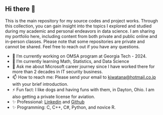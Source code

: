 ## Hi there 👋

This is the main repository for my source codes and project works. Through this collection, you can gain insight into the topics I explored and studied during my academic and personal endeavors in data science. I am sharing my portfolio here, including content from both private and public online and in-person classes. Please note that some repositories are private and cannot be shared. Feel free to reach out if you have any questions. 

<!--
**iptracej-education/iptracej-education** is a ✨ _special_ ✨ repository because its `README.md` (this file) appears on your GitHub profile.

Here are some ideas to get you started:
-->

- 🔭 I’m currently working on OMSA program at Georgia Tech - 2024. 
- 🌱 I’m currently learning Math, Statistics, and Data Science 
- 💬 Ask me about Microsoft career journey since I have worked there for more than 2 decades in IT security business. 
- 📫 How to reach me: Please send your email to kiwatana@hotmail.co.jp with your brief introduction. 
- ⚡ Fun fact: I like dogs and having funs with them, in Dayton, Ohio. I am also getting a private license for aviation.
- ✨ Professional: [Linkedin](https://www.linkedin.com/in/kiyoshi-watanabe-06395213/) and [Github](https://github.com/iptracej/)
- ✨ Programming: C, C++, C#, Python, and novice R. 

